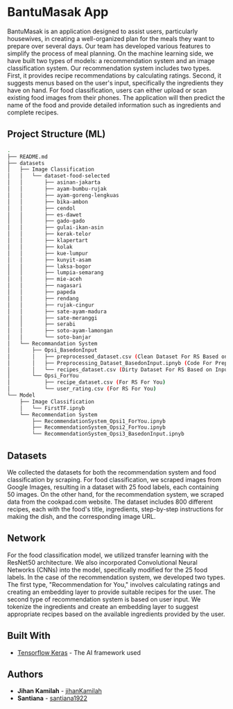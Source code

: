 # BantuMasak App

BantuMasak is an application designed to assist users, particularly housewives, in creating a well-organized plan for the meals they want to prepare over several days. Our team has developed various features to simplify the process of meal planning. 
On the machine learning side, we have built two types of models: a recommendation system and an image classification system. 
Our recommendation system includes two types. First, it provides recipe recommendations by calculating ratings. Second, it suggests menus based on the user's input, specifically the ingredients they have on hand. 
For food classification, users can either upload or scan existing food images from their phones. The application will then predict the name of the food and provide detailed information such as ingredients and complete recipes.

## Project Structure (ML)
```bash
.
├── README.md
├── datasets
│   ├── Image Classification
│   │   └── dataset-food-selected
│   │       ├── asinan-jakarta
│   │       ├── ayam-bumbu-rujak
│   │       ├── ayam-goreng-lengkuas
│   │       ├── bika-ambon
│   │       ├── cendol
│   │       ├── es-dawet
│   │       ├── gado-gado
│   │       ├── gulai-ikan-asin
│   │       ├── kerak-telor
│   │       ├── klapertart
│   │       ├── kolak
│   │       ├── kue-lumpur
│   │       ├── kunyit-asam
│   │       ├── laksa-bogor
│   │       ├── lumpia-semarang
│   │       ├── mie-aceh
│   │       ├── nagasari
│   │       ├── papeda
│   │       ├── rendang
│   │       ├── rujak-cingur
│   │       ├── sate-ayam-madura
│   │       ├── sate-meranggi
│   │       ├── serabi
│   │       ├── soto-ayam-lamongan
│   │       └── soto-banjar 
│   └── Recommandation System
│       ├── Opsi_BasedonInput
│       │   ├── preprocessed_dataset.csv (Clean Dataset For RS Based on Input)
│       │   ├── Preprocessing_Dataset_BasedonInput.ipnyb (Code For Preprocessing Data)
│       │   └── recipes_dataset.csv (Dirty Dataset For RS Based on Input)
│       └── Opsi_ForYou
│           ├── recipe_dataset.csv (For RS For You)
│           └── user_rating.csv (For RS For You)
└── Model
    ├── Image Classification
    │   └── FirstTF.ipnyb
    └── Recommendation System
        ├── RecommendationSystem_Opsi1_ForYou.ipnyb
        ├── RecommendationSystem_Opsi2_ForYou.ipnyb
        └── RecommendationSystem_Opsi3_BasedonInput.ipnyb
```

## Datasets
We collected the datasets for both the recommendation system and food classification by scraping. For food classification, we scraped images from Google Images, resulting in a dataset with 25 food labels, each containing 50 images. 
On the other hand, for the recommendation system, we scraped data from the cookpad.com website. The dataset includes 800 different recipes, each with the food's title, ingredients, step-by-step instructions for making the dish, and the corresponding image URL.


## Network
For the food classification model, we utilized transfer learning with the ResNet50 architecture. We also incorporated Convolutional Neural Networks (CNNs) into the model, specifically modified for the 25 food labels.
In the case of the recommendation system, we developed two types. The first type, "Recommendation for You," involves calculating ratings and creating an embedding layer to provide suitable recipes for the user. 
The second type of recommendation system is based on user input. We tokenize the ingredients and create an embedding layer to suggest appropriate recipes based on the available ingredients provided by the user.

## Built With
* [Tensorflow Keras](https://www.tensorflow.org) - The AI framework used

## Authors
* **Jihan Kamilah**  - [jihanKamilah](https://github.com/jihanKamilah)
* **Santiana**       - [santiana1922](https://github.com/Santiana1922)
